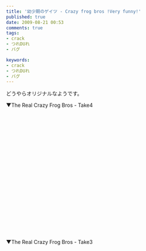 ```yaml
---
title: '幼少期のゲイツ - Crazy frog bros !Very funny!'
published: true
date: 2009-08-21 00:53
comments: true
tags:
- crack
- つれDUれ
- バグ

keywords:
- crack
- つれDUれ
- バグ
---
```

どうやらオリジナルなようです。

▼The Real Crazy Frog Bros - Take4
<object width="425" height="344"><param name="movie" value="http://www.youtube.com/v/SPIqNj2a8IU&hl=ja&fs=1&"></param><param name="allowFullScreen" value="true"></param><param name="allowscriptaccess" value="always"></param><embed src="http://www.youtube.com/v/SPIqNj2a8IU&hl=ja&fs=1&" type="application/x-shockwave-flash" allowscriptaccess="always" allowfullscreen="true" width="425" height="344"></embed></object>

▼The Real Crazy Frog Bros - Take3
<object width="425" height="344"><param name="movie" value="http://www.youtube.com/v/kGGoeDrjL5g&hl=ja&fs=1&"></param><param name="allowFullScreen" value="true"></param><param name="allowscriptaccess" value="always"></param><embed src="http://www.youtube.com/v/kGGoeDrjL5g&hl=ja&fs=1&" type="application/x-shockwave-flash" allowscriptaccess="always" allowfullscreen="true" width="425" height="344"></embed></object>